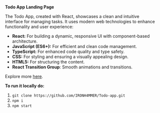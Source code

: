 **Todo App Landing Page**

The Todo App, created with React, showcases a clean and intuitive interface for managing tasks. It uses modern web technologies to enhance functionality and user experience:

- **React:** For building a dynamic, responsive UI with component-based architecture.
- **JavaScript (ES6+):** For efficient and clean code management.
- **TypeScript:** For enhanced code quality and type safety.
- **CSS:** For styling and ensuring a visually appealing design.
- **HTML5:** For structuring the content.
- **React Transition Group**: Smooth animations and transitions.

Explore more [here](https://ironh4mmer.github.io/Todo-app/).

**To run it locally do:**

1. ```git clone https://github.com/IRONH4MMER/Todo-app.git```
2. ```npm i```
2. ```npm start```
